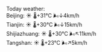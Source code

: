 Today weather:  
Beijing: ☀️   🌡️+31°C 🌬️↓4km/h  
Tianjin: ☀️   🌡️+30°C 🌬️↓15km/h  
Shijiazhuang: ☀️   🌡️+30°C 🌬️↖11km/h  
Tangshan: ☀️   🌡️+23°C 🌬️↗5km/h  
